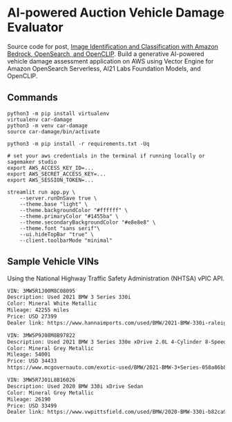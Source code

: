 # AI-powered Auction Vehicle Damage Evaluator

Source code for post, [Image Identification and Classification with Amazon Bedrock, OpenSearch, and OpenCLIP](https://garystafford.medium.com/image-identification-and-classification-with-amazon-bedrock-opensearch-and-openclip-5442baca1846). Build a generative AI-powered vehicle damage assessment application on AWS using Vector Engine for Amazon OpenSearch Serverless, AI21 Labs Foundation Models, and OpenCLIP.

## Commands

```shell
python3 -m pip install virtualenv
virtualenv car-damage
python3 -m venv car-damage
source car-damage/bin/activate

python3 -m pip install -r requirements.txt -Uq

# set your aws credentials in the terminal if running locally or sagemaker studio
export AWS_ACCESS_KEY_ID=...
export AWS_SECRET_ACCESS_KEY=...
export AWS_SESSION_TOKEN=...

streamlit run app.py \
    --server.runOnSave true \
    --theme.base "light" \
    --theme.backgroundColor "#ffffff" \
    --theme.primaryColor "#1455ba" \
    --theme.secondaryBackgroundColor "#e8e8e8" \
    --theme.font "sans serif"\
    --ui.hideTopBar "true" \
    --client.toolbarMode "minimal"
```

## Sample Vehicle VINs

Using the National Highway Traffic Safety Administration (NHTSA) vPIC API.

```txt
VIN: 3MW5R1J00M8C08095
Description: Used 2021 BMW 3 Series 330i
Color: Mineral White Metallic
Mileage: 42255 miles
Price: USD 27399
Dealer link: https://www.hannaimports.com/used/BMW/2021-BMW-330i-raleigh-nc-c4666a370a0e0a9335458373f144b656.htm

VIN: 3MW5P9J08M8B97822
Description: Used 2021 BMW 3 Series 330e xDrive 2.0L 4-Cylinder 8-Speed Automatic Sport AWD
Color: Mineral Grey Metallic
Mileage: 54001
Price: USD 34433
https://www.mcgovernauto.com/exotic-used/BMW/2021-BMW-3+Series-058a86b80a0e0a945926c74ee94f5183.htm

VIN: 3MW5R7J01L8B16026
Description: Used 2020 BMW 330i xDrive Sedan
Color: Mineral Grey Metallic
Mileage: 26190
Price: USD 33499
Dealer link: https://www.vwpittsfield.com/used/BMW/2020-BMW-330i-b82ca94b0a0e094a74e2589da13cd025.htm
```
